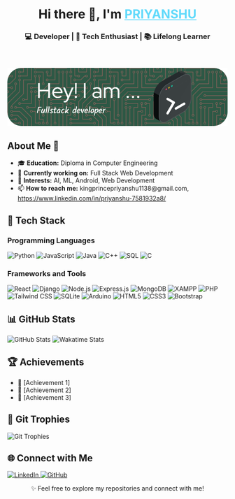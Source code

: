 <header>
  <h1>Hi there 👋, I'm <a href="https://github.com/King-Priyanshu" target="_blank" style="color: #61dafb;">PRIYANSHU</a></h1>
  <h3>💻 Developer | 🚀 Tech Enthusiast | 📚 Lifelong Learner</h3>
</header>

<div class="banner">
  <img src="github-header-image.png" alt="Profile Banner">
</div>

<section>
  <h2>About Me 🚀</h2>
  <ul>
    <li>🎓 <strong>Education:</strong> Diploma in Computer Engineering</li>
    <li>💼 <strong>Currently working on:</strong> Full Stack Web Development</li>
    <li>🎯 <strong>Interests:</strong> AI, ML, Android, Web Development</li>
    <li>📫 <strong>How to reach me:</strong> kingprincepriyanshu1138@gmail.com, <a href="https://www.linkedin.com/in/priyanshu-7581932a8/">https://www.linkedin.com/in/priyanshu-7581932a8/</a></li>
  </ul>
</section>

<section class="tech-stack">
  <h2>🔧 Tech Stack</h2>
  <h3>Programming Languages</h3>
  <div class="flex space-x-4">
    <img src="https://img.shields.io/badge/Python-3776AB?style=for-the-badge&logo=python&logoColor=white" alt="Python">
    <img src="https://img.shields.io/badge/JavaScript-F7DF1E?style=for-the-badge&logo=javascript&logoColor=black" alt="JavaScript">
    <img src="https://img.shields.io/badge/Java-007396?style=for-the-badge&logo=java&logoColor=white" alt="Java">
    <img src="https://img.shields.io/badge/C++-00599C?style=for-the-badge&logo=cplusplus&logoColor=white" alt="C++">
    <img src="https://img.shields.io/badge/SQL-4479A1?style=for-the-badge&logo=postgresql&logoColor=white" alt="SQL">
    <img src="https://img.shields.io/badge/C-00599C?style=for-the-badge&logo=c&logoColor=white" alt="C">
  </div>

  <h3>Frameworks and Tools</h3>
  <div class="flex space-x-4">
    <img src="https://img.shields.io/badge/React-61DAFB?style=for-the-badge&logo=react&logoColor=black" alt="React">
    <img src="https://img.shields.io/badge/Django-092E20?style=for-the-badge&logo=django&logoColor=white" alt="Django">
    <img src="https://img.shields.io/badge/Node.js-339933?style=for-the-badge&logo=nodedotjs&logoColor=white" alt="Node.js">
    <img src="https://img.shields.io/badge/Express.js-000000?style=for-the-badge&logo=express&logoColor=white" alt="Express.js">
    <img src="https://img.shields.io/badge/MongoDB-47A248?style=for-the-badge&logo=mongodb&logoColor=white" alt="MongoDB">
    <img src="https://img.shields.io/badge/XAMPP-FB7A24?style=for-the-badge&logo=xampp&logoColor=white" alt="XAMPP">
    <img src="https://img.shields.io/badge/PHP-777BB4?style=for-the-badge&logo=php&logoColor=white" alt="PHP">
    <img src="https://img.shields.io/badge/TailwindCSS-06B6D4?style=for-the-badge&logo=tailwindcss&logoColor=white" alt="Tailwind CSS">
    <img src="https://img.shields.io/badge/SQLite-003B57?style=for-the-badge&logo=sqlite&logoColor=white" alt="SQLite">
    <img src="https://img.shields.io/badge/Arduino-00979D?style=for-the-badge&logo=arduino&logoColor=white" alt="Arduino">
    <img src="https://img.shields.io/badge/HTML5-E34F26?style=for-the-badge&logo=html5&logoColor=white" alt="HTML5">
    <img src="https://img.shields.io/badge/CSS3-1572B6?style=for-the-badge&logo=css3&logoColor=white" alt="CSS3">
    <img src="https://img.shields.io/badge/Bootstrap-563D7C?style=for-the-badge&logo=bootstrap&logoColor=white" alt="Bootstrap">
  </div>
</section>

<section>
  <h2>📊 GitHub Stats</h2>
  <div class="stats">
    <img src="https://github-readme-stats.vercel.app/api?username=King-Priyanshu&show_icons=true&theme=radical" alt="GitHub Stats">
    <img src="https://github-readme-stats.vercel.app/api/wakatime?username=King-Priyanshu&layout=compact&theme=radical" alt="Wakatime Stats">
  </div>
</section>

<section>
  <h2>🏆 Achievements</h2>
  <ul>
    <li>🏅 [Achievement 1]</li>
    <li>🥇 [Achievement 2]</li>
    <li>🚀 [Achievement 3]</li>
  </ul>
</section>

<section>
  <h2>🎯 Git Trophies</h2>
  <div class="git-trophies">
    <img src="https://github-profile-trophy.vercel.app/?username=King-Priyanshu&theme=juicyfresh&no-frame=true&no-bg=true" alt="Git Trophies">
  </div>
</section>

<section>
  <h2>🌐 Connect with Me</h2>
  <div class="connect">
    <a href="https://www.linkedin.com/in/priyanshu-7581932a8/" target="_blank">
      <img src="https://img.shields.io/badge/LinkedIn-0077B5?style=for-the-badge&logo=linkedin&logoColor=white" alt="LinkedIn">
    </a>
    <a href="https://github.com/King-Priyanshu" target="_blank">
      <img src="https://img.shields.io/badge/GitHub-181717?style=for-the-badge&logo=github&logoColor=white" alt="GitHub">
    </a>
  </div>
</section>

<footer>
  <p style="text-align: center;">✨ Feel free to explore my repositories and connect with me!</p>
</footer>
